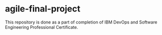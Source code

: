 # agile-final-project
This repository is done as a part of completion of IBM DevOps and Software Engineering Professional Certificate.
